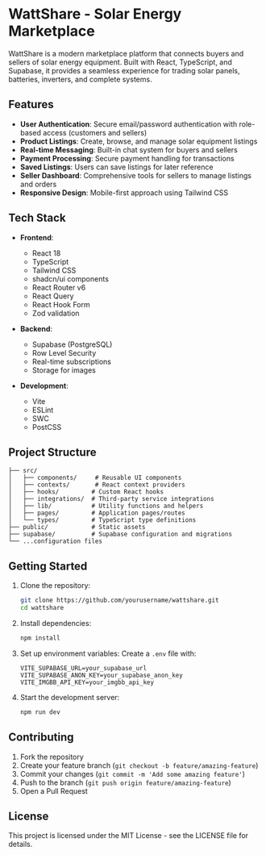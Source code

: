 # WattShare - Solar Energy Marketplace

WattShare is a modern marketplace platform that connects buyers and sellers of solar energy equipment. Built with React, TypeScript, and Supabase, it provides a seamless experience for trading solar panels, batteries, inverters, and complete systems.

## Features

- **User Authentication**: Secure email/password authentication with role-based access (customers and sellers)
- **Product Listings**: Create, browse, and manage solar equipment listings
- **Real-time Messaging**: Built-in chat system for buyers and sellers
- **Payment Processing**: Secure payment handling for transactions
- **Saved Listings**: Users can save listings for later reference
- **Seller Dashboard**: Comprehensive tools for sellers to manage listings and orders
- **Responsive Design**: Mobile-first approach using Tailwind CSS

## Tech Stack

- **Frontend**:
  - React 18
  - TypeScript
  - Tailwind CSS
  - shadcn/ui components
  - React Router v6
  - React Query
  - React Hook Form
  - Zod validation

- **Backend**:
  - Supabase (PostgreSQL)
  - Row Level Security
  - Real-time subscriptions
  - Storage for images

- **Development**:
  - Vite
  - ESLint
  - SWC
  - PostCSS

## Project Structure

```
├── src/
│   ├── components/     # Reusable UI components
│   ├── contexts/       # React context providers
│   ├── hooks/         # Custom React hooks
│   ├── integrations/  # Third-party service integrations
│   ├── lib/           # Utility functions and helpers
│   ├── pages/         # Application pages/routes
│   └── types/         # TypeScript type definitions
├── public/            # Static assets
├── supabase/          # Supabase configuration and migrations
└── ...configuration files
```

## Getting Started

1. Clone the repository:
   ```bash
   git clone https://github.com/yourusername/wattshare.git
   cd wattshare
   ```

2. Install dependencies:
   ```bash
   npm install
   ```

3. Set up environment variables:
   Create a `.env` file with:
   ```
   VITE_SUPABASE_URL=your_supabase_url
   VITE_SUPABASE_ANON_KEY=your_supabase_anon_key
   VITE_IMGBB_API_KEY=your_imgbb_api_key
   ```

4. Start the development server:
   ```bash
   npm run dev
   ```

## Contributing

1. Fork the repository
2. Create your feature branch (`git checkout -b feature/amazing-feature`)
3. Commit your changes (`git commit -m 'Add some amazing feature'`)
4. Push to the branch (`git push origin feature/amazing-feature`)
5. Open a Pull Request

## License

This project is licensed under the MIT License - see the LICENSE file for details.